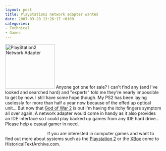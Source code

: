 ```yaml
---
layout: post
title: PlayStation2 network adapter wanted
date: 2007-03-20 13:26:17 +0100
categories:
- Technical
- Games
---
```

<img src="http://www.rusiczki.net/blog/blogpics/ps2-network-adapter.gif" width="160" height="144" alt="PlayStation2 Network Adapter" class="postimage" /> Anyone got one for sale? I can't find any (and I've looked and searched hard) and "experts" told me they're nearly impossible to get by now. I still have some hope though. My PS2 has been laying uselessly for more than half a year now because of the effed up optical unit... But now that <a href="http://www.gamespot.com/ps2/action/godofwar2/index.html">God of War 2</a> is out I'm having the itchy fingers symptom all over again. A network adapter would come in handy as it also provides an IDE interface so I could play backed up games from any IDE hard drive... Please help a casual gamer in need.

<img src="http://www.rusiczki.net/blog/images/spmsg.gif" width="132" height="13" style="border: 0; vertical-align: bottom" alt="" /> If you are interested in computer games and want to find out more about systems such as the <a href="http://www.historicaltextarchive.com/s/playstation-2.php">Playstation 2</a> or the <a href="http://www.historicaltextarchive.com/s/xbox.php">XBox</a> come to HistoricalTextArchive.com.
